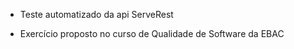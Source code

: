 - Teste automatizado da api ServeRest

- Exercício proposto no curso de Qualidade de Software da EBAC
